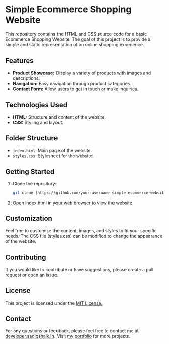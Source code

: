 # Simple Ecommerce Shopping Website

This repository contains the HTML and CSS source code for a basic Ecommerce Shopping Website. The goal of this project is to provide a simple and static representation of an online shopping experience.

## Features

- **Product Showcase:** Display a variety of products with images and descriptions.
- **Navigation:** Easy navigation through product categories.
- **Contact Form:** Allow users to get in touch or make inquiries.

## Technologies Used

- **HTML:** Structure and content of the website.
- **CSS:** Styling and layout.

## Folder Structure

- `index.html`: Main page of the website.
- `styles.css`: Stylesheet for the website.

## Getting Started

1. Clone the repository:

   ```bash
   git clone [https://github.com/your-username simple-ecommerce-website.git](https://github.com/sadiqshaik123/E-commerce-website.git)

2. Open index.html in your web browser to view the website.

## Customization

Feel free to customize the content, images, and styles to fit your specific needs. The CSS file (styles.css) can be modified to change the appearance of the website.

## Contributing

If you would like to contribute or have suggestions, please create a pull request or open an issue.


## License

This project is licensed under the [MIT License.](https://github.com/sadiqshaik123/E-commerce-website/blob/main/LICENSE)

## Contact
For any questions or feedback, please feel free to contact me at [developer.sadiqshaik.in](mailto:developer.sadiqshaik.in). Visit [my portfolio](https://sadiqshaik.in) for more projects.



